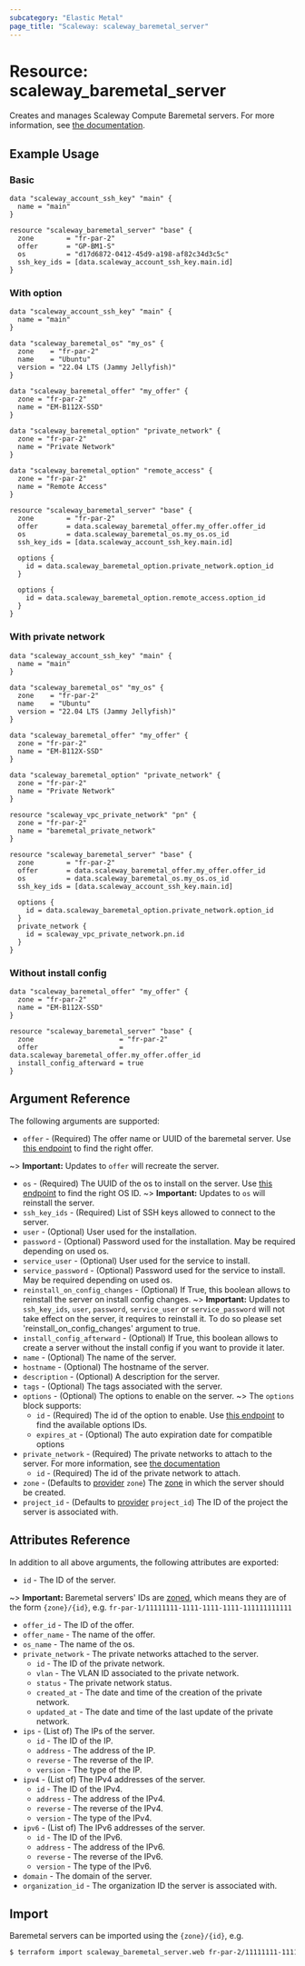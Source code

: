 ```yaml
---
subcategory: "Elastic Metal"
page_title: "Scaleway: scaleway_baremetal_server"
---
```


# Resource: scaleway_baremetal_server

Creates and manages Scaleway Compute Baremetal servers. For more information, see [the documentation](https://developers.scaleway.com/en/products/baremetal/api).

## Example Usage

### Basic

```hcl
data "scaleway_account_ssh_key" "main" {
  name = "main"
}

resource "scaleway_baremetal_server" "base" {
  zone		  = "fr-par-2"
  offer       = "GP-BM1-S"
  os          = "d17d6872-0412-45d9-a198-af82c34d3c5c"
  ssh_key_ids = [data.scaleway_account_ssh_key.main.id]
}
```

### With option

```hcl
data "scaleway_account_ssh_key" "main" {
  name = "main"
}

data "scaleway_baremetal_os" "my_os" {
  zone    = "fr-par-2"
  name    = "Ubuntu"
  version = "22.04 LTS (Jammy Jellyfish)"
}

data "scaleway_baremetal_offer" "my_offer" {
  zone = "fr-par-2"
  name = "EM-B112X-SSD"
}

data "scaleway_baremetal_option" "private_network" {
  zone = "fr-par-2"
  name = "Private Network"
}

data "scaleway_baremetal_option" "remote_access" {
  zone = "fr-par-2"
  name = "Remote Access"
}

resource "scaleway_baremetal_server" "base" {
  zone        = "fr-par-2"
  offer       = data.scaleway_baremetal_offer.my_offer.offer_id
  os          = data.scaleway_baremetal_os.my_os.os_id
  ssh_key_ids = [data.scaleway_account_ssh_key.main.id]

  options {
    id = data.scaleway_baremetal_option.private_network.option_id
  }

  options {
    id = data.scaleway_baremetal_option.remote_access.option_id
  }
}
```

### With private network

```hcl
data "scaleway_account_ssh_key" "main" {
  name = "main"
}

data "scaleway_baremetal_os" "my_os" {
  zone    = "fr-par-2"
  name    = "Ubuntu"
  version = "22.04 LTS (Jammy Jellyfish)"
}

data "scaleway_baremetal_offer" "my_offer" {
  zone = "fr-par-2"
  name = "EM-B112X-SSD"
}

data "scaleway_baremetal_option" "private_network" {
  zone = "fr-par-2"
  name = "Private Network"
}

resource "scaleway_vpc_private_network" "pn" {
  zone = "fr-par-2"
  name = "baremetal_private_network"
}

resource "scaleway_baremetal_server" "base" {
  zone        = "fr-par-2"
  offer       = data.scaleway_baremetal_offer.my_offer.offer_id
  os          = data.scaleway_baremetal_os.my_os.os_id
  ssh_key_ids = [data.scaleway_account_ssh_key.main.id]

  options {
    id = data.scaleway_baremetal_option.private_network.option_id
  }
  private_network {
    id = scaleway_vpc_private_network.pn.id
  }
}
```

### Without install config

```hcl
data "scaleway_baremetal_offer" "my_offer" {
  zone = "fr-par-2"
  name = "EM-B112X-SSD"
}

resource "scaleway_baremetal_server" "base" {
  zone	                   = "fr-par-2"
  offer                    = data.scaleway_baremetal_offer.my_offer.offer_id
  install_config_afterward = true
}
```

## Argument Reference

The following arguments are supported:

- `offer` - (Required) The offer name or UUID of the baremetal server.
  Use [this endpoint](https://developers.scaleway.com/en/products/baremetal/api/#get-334154) to find the right offer.

~> **Important:** Updates to `offer` will recreate the server.

- `os` - (Required) The UUID of the os to install on the server.
  Use [this endpoint](https://developers.scaleway.com/en/products/baremetal/api/#get-87598a) to find the right OS ID.
  ~> **Important:** Updates to `os` will reinstall the server.
- `ssh_key_ids` - (Required) List of SSH keys allowed to connect to the server.
- `user` - (Optional) User used for the installation.
- `password` - (Optional) Password used for the installation. May be required depending on used os.
- `service_user` - (Optional) User used for the service to install.
- `service_password` - (Optional) Password used for the service to install. May be required depending on used os.
- `reinstall_on_config_changes` - (Optional) If True, this boolean allows to reinstall the server on install config changes.
  ~> **Important:** Updates to `ssh_key_ids`, `user`, `password`, `service_user` or `service_password` will not take effect on the server, it requires to reinstall it. To do so please set 'reinstall_on_config_changes' argument to true.
- `install_config_afterward` - (Optional) If True, this boolean allows to create a server without the install config if you want to provide it later.
- `name` - (Optional) The name of the server.
- `hostname` - (Optional) The hostname of the server.
- `description` - (Optional) A description for the server.
- `tags` - (Optional) The tags associated with the server.
- `options` - (Optional) The options to enable on the server.
  ~> The `options` block supports:
    - `id` - (Required) The id of the option to enable. Use [this endpoint](https://developers.scaleway.com/en/products/baremetal/api/#get-012dcc) to find the available options IDs.
    - `expires_at` - (Optional) The auto expiration date for compatible options
- `private_network` - (Required) The private networks to attach to the server. For more information, see [the documentation](https://www.scaleway.com/en/docs/compute/elastic-metal/how-to/use-private-networks/)
    - `id` - (Required) The id of the private network to attach.
- `zone` - (Defaults to [provider](../index.md#zone) `zone`) The [zone](../guides/regions_and_zones.md#zones) in which the server should be created.
- `project_id` - (Defaults to [provider](../index.md#project_id) `project_id`) The ID of the project the server is associated with.


## Attributes Reference

In addition to all above arguments, the following attributes are exported:

- `id` - The ID of the server.

~> **Important:** Baremetal servers' IDs are [zoned](../guides/regions_and_zones.md#resource-ids), which means they are of the form `{zone}/{id}`, e.g. `fr-par-1/11111111-1111-1111-1111-111111111111`

- `offer_id` - The ID of the offer.
- `offer_name` - The name of the offer.
- `os_name` - The name of the os.
- `private_network` - The private networks attached to the server.
    - `id` - The ID of the private network.
    - `vlan` - The VLAN ID associated to the private network.
    - `status` - The private network status.
    - `created_at` - The date and time of the creation of the private network.
    - `updated_at` - The date and time of the last update of the private network.
- `ips` - (List of) The IPs of the server.
    - `id` - The ID of the IP.
    - `address` - The address of the IP.
    - `reverse` - The reverse of the IP.
    - `version` - The type of the IP.
- `ipv4` - (List of) The IPv4 addresses of the server.
    - `id` - The ID of the IPv4.
    - `address` - The address of the IPv4.
    - `reverse` - The reverse of the IPv4.
    - `version` - The type of the IPv4.
- `ipv6` - (List of) The IPv6 addresses of the server.
    - `id` - The ID of the IPv6.
    - `address` - The address of the IPv6.
    - `reverse` - The reverse of the IPv6.
    - `version` - The type of the IPv6.
- `domain` - The domain of the server.
- `organization_id` - The organization ID the server is associated with.

## Import

Baremetal servers can be imported using the `{zone}/{id}`, e.g.

```bash
$ terraform import scaleway_baremetal_server.web fr-par-2/11111111-1111-1111-1111-111111111111
```
